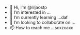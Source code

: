 - 👋 Hi, I’m @liljaostp
- 👀 I’m interested in ...
- 🌱 I’m currently learning ...daf
- 💞️ I’m looking to collaborate on ...
- 📫 How to reach me ...scxzcaxc

<!---sasdadsad
liljaostp/liljaostp is a ✨ special ✨ repository because its `README.md` (this file) appears on your GitHub profile.
You can click the Pasdreview link to take a look at your changes.
--->
